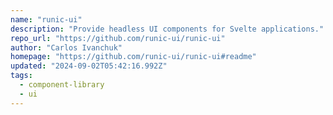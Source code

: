 ```yaml
---
name: "runic-ui"
description: "Provide headless UI components for Svelte applications."
repo_url: "https://github.com/runic-ui/runic-ui"
author: "Carlos Ivanchuk"
homepage: "https://github.com/runic-ui/runic-ui#readme"
updated: "2024-09-02T05:42:16.992Z"
tags: 
  - component-library
  - ui
---
```

